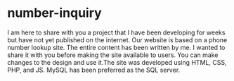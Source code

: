 # number-inquiry


I am here to share with you a project that I have been developing for weeks but have not yet published on the internet. Our website is based on a phone number lookup site. The entire content has been written by me. I wanted to share it with you before making the site available to users. You can make changes to the design and use it.The site was developed using HTML, CSS, PHP, and JS. MySQL has been preferred as the SQL server.
